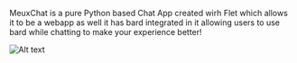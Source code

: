 MeuxChat is a pure Python based Chat App created wirh Flet which allows it to be a webapp as well it has bard integrated in it allowing users to use bard while chatting to make your experience better!

![Alt text]("https://i.imgur.com/pJ17tNs.png")
